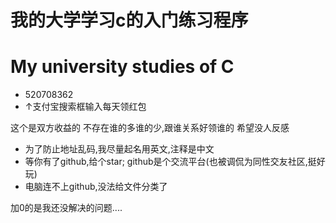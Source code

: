 # 我的大学学习c的入门练习程序
# My university studies of C

- 520708362
- ↑支付宝搜索框输入每天领红包

这个是双方收益的
不存在谁的多谁的少,跟谁关系好领谁的
希望没人反感

- 为了防止地址乱码,我尽量起名用英文,注释是中文
- 等你有了github,给个star;
github是个交流平台(也被调侃为同性交友社区,挺好玩)
- 电脑连不上github,没法给文件分类了

加0的是我还没解决的问题....
